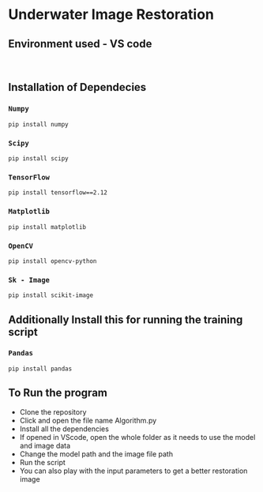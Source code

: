 # Underwater Image Restoration 

## Environment used - VS code

<br />

## Installation of Dependecies

### `Numpy`

```
pip install numpy
```

### `Scipy`

```
pip install scipy
```

### `TensorFlow`

```
pip install tensorflow==2.12
```

### `Matplotlib`

```
pip install matplotlib
```

### `OpenCV`

```
pip install opencv-python
```

### `Sk - Image`

```
pip install scikit-image
```


## Additionally Install this for running the training script

### `Pandas`

```
pip install pandas
```


## To Run the program

- Clone the repository
- Click and open the file name Algorithm.py
- Install all the dependencies
- If opened in VScode, open the whole folder as it needs to use the model and image data
- Change the model path and the image file path
- Run the script
- You can also play with the input parameters to get a better restoration image




